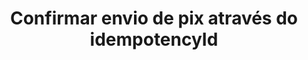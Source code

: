 ---
title: Confirmar envio de pix através do idempotencyId
api:
  file: readme-hml-baas.json
  operationId: post_v1-pix-send-confirmed
hidden: false
---